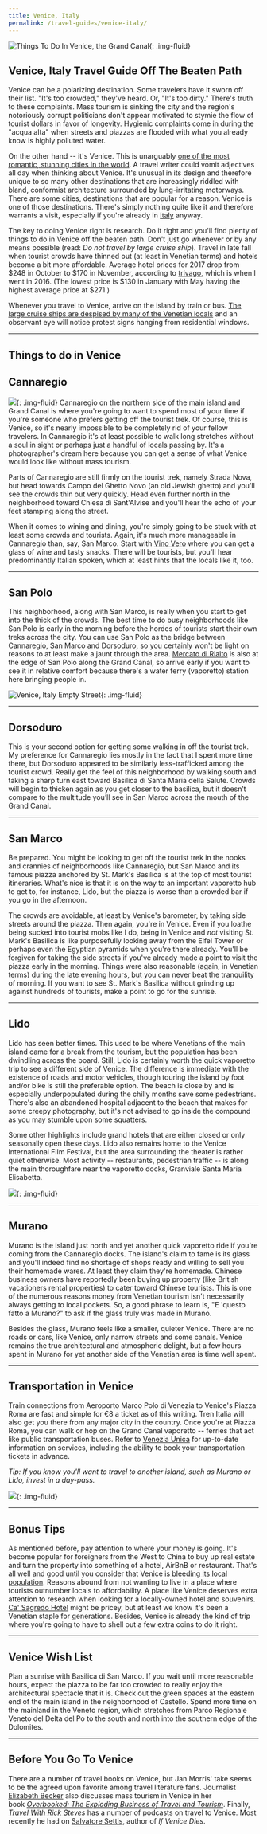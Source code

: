 ```yaml
---
title: Venice, Italy
permalink: /travel-guides/venice-italy/
---
```


![Things To Do In Venice, the Grand Canal](https://withoutapath.com/wp-content/uploads/2017/03/Venice-Italy-Grand-Canal.jpg){: .img-fluid}

## Venice, Italy Travel Guide Off The Beaten Path

Venice can be a polarizing destination. Some travelers have it sworn off their list. "It's too crowded," they've heard. Or, "It's too dirty." There's truth to these complaints. Mass tourism is sinking the city and the region's notoriously corrupt politicians don't appear motivated to stymie the flow of tourist dollars in favor of longevity. Hygienic complaints come in during the "acqua alta" when streets and piazzas are flooded with what you already know is highly polluted water.

On the other hand -- it's Venice. This is unarguably [one of the most romantic, stunning cities in the world](https://withoutapath.com/empty-venice-italy-tourism-photography/). A travel writer could vomit adjectives all day when thinking about Venice. It's unusual in its design and therefore unique to so many other destinations that are increasingly riddled with bland, conformist architecture surrounded by lung-irritating motorways. There are some cities, destinations that are popular for a reason. Venice is one of those destinations. There's simply nothing quite like it and therefore warrants a visit, especially if you're already in [Italy](https://withoutapath.com/category/travel/europe/) anyway.

The key to doing Venice right is research. Do it right and you'll find plenty of things to do in Venice off the beaten path. Don't just go whenever or by any means possible (read: _Do not travel by large cruise ship_). Travel in late fall when tourist crowds have thinned out (at least in Venetian terms) and hotels become a bit more affordable. Average hotel prices for 2017 drop from $248 in October to $170 in November, according to [trivago](http://trivago.com), which is when I went in 2016. (The lowest price is $130 in January with May having the highest average price at $271.)

Whenever you travel to Venice, arrive on the island by train or bus. [The large cruise ships are despised by many of the Venetian locals](http://www.telegraph.co.uk/travel/news/tempers-flare-in-venice-as-angry-protesters-block-cruise-ships/) and an observant eye will notice protest signs hanging from residential windows.

* * *

## Things to do in Venice

## Cannaregio

![](https://withoutapath.com/wp-content/uploads/2017/03/Cannaregio-Venice-Italy.jpg){: .img-fluid}
Cannaregio on the northern side of the main island and Grand Canal is where you're going to want to spend most of your time if you're someone who prefers getting off the tourist trek. Of course, this is Venice, so it's nearly impossible to be completely rid of your fellow travelers. In Cannaregio it's at least possible to walk long stretches without a soul in sight or perhaps just a handful of locals passing by. It's a photographer's dream here because you can get a sense of what Venice would look like without mass tourism.

Parts of Cannaregio are still firmly on the tourist trek, namely Strada Nova, but head towards Campo del Ghetto Novo (an old Jewish ghetto) and you'll see the crowds thin out very quickly. Head even further north in the neighborhood toward Chiesa di Sant'Alvise and you'll hear the echo of your feet stamping along the street.

When it comes to wining and dining, you're simply going to be stuck with at least some crowds and tourists. Again, it's much more manageable in Cannaregio than, say, San Marco. Start with [Vino Vero](http://veneziaautentica.com/venice-bar-bacaro-vino-vero/) where you can get a glass of wine and tasty snacks. There will be tourists, but you'll hear predominantly Italian spoken, which at least hints that the locals like it, too.

* * *

## San Polo

This neighborhood, along with San Marco, is really when you start to get into the thick of the crowds. The best time to do busy neighborhoods like San Polo is early in the morning before the hordes of tourists start their own treks across the city. You can use San Polo as the bridge between Cannaregio, San Marco and Dorsoduro, so you certainly won't be light on reasons to at least make a jaunt through the area. [Mercato di Rialto](http://www.in-venice.com/shop/mercato-di-rialto/) is also at the edge of San Polo along the Grand Canal, so arrive early if you want to see it in relative comfort because there's a water ferry (vaporetto) station here bringing people in.

![Venice, Italy Empty Street](https://withoutapath.com/wp-content/uploads/2017/03/Empty-Venice-Street.jpg){: .img-fluid}

* * *

## Dorsoduro

This is your second option for getting some walking in off the tourist trek. My preference for Cannaregio lies mostly in the fact that I spent more time there, but Dorsoduro appeared to be similarly less-trafficked among the tourist crowd. Really get the feel of this neighborhood by walking south and taking a sharp turn east toward Basilica di Santa Maria della Salute. Crowds will begin to thicken again as you get closer to the basilica, but it doesn’t compare to the multitude you’ll see in San Marco across the mouth of the Grand Canal.

* * *

## San Marco

Be prepared. You might be looking to get off the tourist trek in the nooks and crannies of neighborhoods like Cannaregio, but San Marco and its famous piazza anchored by St. Mark's Basilica is at the top of most tourist itineraries. What's nice is that it is on the way to an important vaporetto hub to get to, for instance, Lido, but the piazza is worse than a crowded bar if you go in the afternoon.

The crowds are avoidable, at least by Venice's barometer, by taking side streets around the piazza. Then again, you're in Venice. Even if you loathe being sucked into tourist mobs like I do, being in Venice and _not_ visiting St. Mark's Basilica is like purposefully looking away from the Eifel Tower or perhaps even the Egyptian pyramids when you're there already. You'll be forgiven for taking the side streets if you've already made a point to visit the piazza early in the morning. Things were also reasonable (again, in Venetian terms) during the late evening hours, but you can never beat the tranquility of morning. If you want to see St. Mark's Basilica without grinding up against hundreds of tourists, make a point to go for the sunrise.

* * *

## Lido

Lido has seen better times. This used to be where Venetians of the main island came for a break from the tourism, but the population has been dwindling across the board. Still, Lido is certainly worth the quick vaporetto trip to see a different side of Venice. The difference is immediate with the existence of roads and motor vehicles, though touring the island by foot and/or bike is still the preferable option. The beach is close by and is especially underpopulated during the chilly months save some pedestrians. There's also an abandoned hospital adjacent to the beach that makes for some creepy photography, but it's not advised to go inside the compound as you may stumble upon some squatters.

Some other highlights include grand hotels that are either closed or only seasonally open these days. Lido also remains home to the Venice International Film Festival, but the area surrounding the theater is rather quiet otherwise. Most activity -- restaurants, pedestrian traffic -- is along the main thoroughfare near the vaporetto docks, Granviale Santa Maria Elisabetta.

![](https://withoutapath.com/wp-content/uploads/2017/03/Standup-Paddleboarding-Venice.jpg){: .img-fluid}

* * *

## Murano

Murano is the island just north and yet another quick vaporetto ride if you're coming from the Cannaregio docks. The island's claim to fame is its glass and you'll indeed find no shortage of shops ready and willing to sell you their homemade wares. At least they claim they're homemade. Chinese business owners have reportedly been buying up property (like British vacationers rental properties) to cater toward Chinese tourists. This is one of the numerous reasons money from Venetian tourism isn't necessarily always getting to local pockets. So, a good phrase to learn is, "E 'questo fatto a Murano?" to ask if the glass truly was made in Murano.

Besides the glass, Murano feels like a smaller, quieter Venice. There are no roads or cars, like Venice, only narrow streets and some canals. Venice remains the true architectural and atmospheric delight, but a few hours spent in Murano for yet another side of the Venetian area is time well spent.

* * *

## Transportation in Venice

Train connections from Aeroporto Marco Polo di Venezia to Venice's Piazza Roma are fast and simple for €8 a ticket as of this writing. Tren Italia will also get you there from any major city in the country. Once you're at Piazza Roma, you can walk or hop on the Grand Canal vaporetto -- ferries that act like public transportation buses. Refer to [Venezia Unica](http://www.veneziaunica.it/en/e-commerce/services) for up-to-date information on services, including the ability to book your transportation tickets in advance.

_Tip: If you know you'll want to travel to another island, such as Murano or Lido, invest in a day-pass._

![](https://withoutapath.com/wp-content/uploads/2017/03/Ca-Sagredo-Hotel-Venice-Italy.jpg){: .img-fluid}

* * *

## Bonus Tips

As mentioned before, pay attention to where your money is going. It's become popular for foreigners from the West to China to buy up real estate and turn the property into something of a hotel, AirBnB or restaurant. That's all well and good until you consider that Venice [is bleeding its local population](http://www.citylab.com/cityfixer/2017/02/venice-fights-back/516270/). Reasons abound from not wanting to live in a place where tourists outnumber locals to affordability. A place like Venice deserves extra attention to research when looking for a locally-owned hotel and souvenirs. [Ca' Sagredo Hotel](http://www.casagredohotel.com/) might be pricey, but at least we know it's been a Venetian staple for generations. Besides, Venice is already the kind of trip where you're going to have to shell out a few extra coins to do it right.

* * *

## Venice Wish List

Plan a sunrise with Basilica di San Marco. If you wait until more reasonable hours, expect the piazza to be far too crowded to really enjoy the architectural spectacle that it is. Check out the green spaces at the eastern end of the main island in the neighborhood of Castello. Spend more time on the mainland in the Veneto region, which stretches from Parco Regionale Veneto del Delta del Po to the south and north into the southern edge of the Dolomites.

* * *

## Before You Go To Venice

There are a number of travel books on Venice, but Jan Morris' take seems to be the agreed upon favorite among travel literature fans. Journalist [Elizabeth Becker](https://withoutapath.com/elizabeth-becker-overbooked/) also discusses mass tourism in Venice in her book [_Overbooked: The Exploding Business of Travel and Tourism_](http://a.co/e0K78MV). Finally, [_Travel With Rick Steves_](https://www.ricksteves.com/watch-read-listen/audio/podcasts) has a number of podcasts on travel to Venice. Most recently he had on [Salvatore Settis](http://a.co/2UAIFaG), author of _If Venice Dies_.
